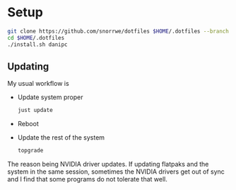 # Setup

```sh
git clone https://github.com/snorrwe/dotfiles $HOME/.dotfiles --branch nixos-danipc
cd $HOME/.dotfiles
./install.sh danipc
```

## Updating

My usual workflow is

- Update system proper

  ```sh
  just update
  ```

- Reboot

- Update the rest of the system

  ```sh
  topgrade
  ```

The reason being NVIDIA driver updates. If updating flatpaks and the system in the same session, sometimes the NVIDIA drivers get out of sync and I find that some programs do not tolerate that well.
